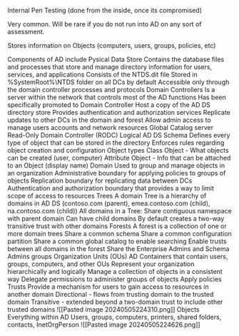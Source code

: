 Internal Pen Testing (done from the inside, once its compromised)

Very common.  Will be rare if you do not run into AD on any sort of assessment.

Stores information on Objects (computers, users, groups, policies, etc)

Components of AD include
	Pysical
		Data Store
			Contains the database files and processes that store and manage directory information for users, services, and applications
			Consists of the NTDS.dit file
			Stored in %SystemRoot%\NTDS folder on all DCs by default
			Accessible only through the domain controller processes and protocols
		Domain Controllers
			Is a server within the network that controls most of the AD functions
			Has been specifically promoted to Domain Controller
			Host a copy of the AD DS directory store
			Provides authentication and authorization services
			Replicate updates to other DCs in the domain and forest
			Allow admin access to manage users accounts and network resources
		Global Catalog server
		Read-Only Domain Controller (RODC)
	Logical
		AD DS Schema
			Defines every type of object that can be stored in the directory
			Enforces rules regarding object creation and configuration
				Object types
					Class Object - What objects can be created (user, computer)
					Attribute Object - Info that can be attached to an Object (display name)
		Domain
			Used to group and manage objects in an organization
				Administrative boundary for applying policies to groups of objects
				Replication boundary for replicating data between DCs
				Authentication and authorization boundary that provides a way to limit scope of access to resources
		Trees
			A domain Tree is a hierarchy of domains in AD DS (contoso.com (parent), emea.contoso.com (child), na.contoso.com (child))
				All domains in a Tree:
					Share contiguous namespace with parent domain
					Can have child domains
					By default creates a two-way transitive trust with other domains
		Forests
			A forest is a collection of one or more domain trees
				Share a common schema
				Share a common configuration partition
				Share a common global catalog to enable searching
				Enable trusts between all domains in the forest
				Share the Enterprise Admins and Schema Admins groups
		Organization Units (OUs)
			AD Containers that contain users, groups, computers, and other OUs
				Represent your organization hierarchically and logically
				Manage a collection of objects in a consistent way
				Delegate permissions to administer groups of objects
				Apply policies
		Trusts
			Provide a mechanism for users to gain access to resources in another domain
				Directional - flows from trusting domain to the trusted domain
				Transitive - extended beyond a two-domain trust to include other trusted domains
![[Pasted image 20240505224310.png]]
		Objects
			Everything within AD
				Users, groups, computers, printers, shared folders, contacts, InetOrgPerson
![[Pasted image 20240505224626.png]]
